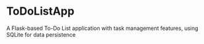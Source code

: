 # ToDoListApp
A Flask-based To-Do List application with task management features, using SQLite for data persistence
